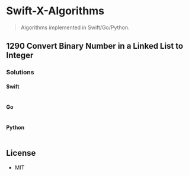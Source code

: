 # Swift-X-Algorithms

> Algorithms implemented in Swift/Go/Python.

## 1290 Convert Binary Number in a Linked List to Integer

### Solutions

#### Swift

```swift
```

#### Go

```go
```

#### Python

```python
```

## License

- MIT
